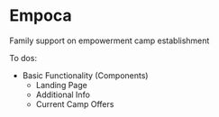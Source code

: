 # Empoca

Family support on empowerment camp establishment

To dos:

- Basic Functionality (Components)
    - Landing Page
    - Additional Info
    - Current Camp Offers 
